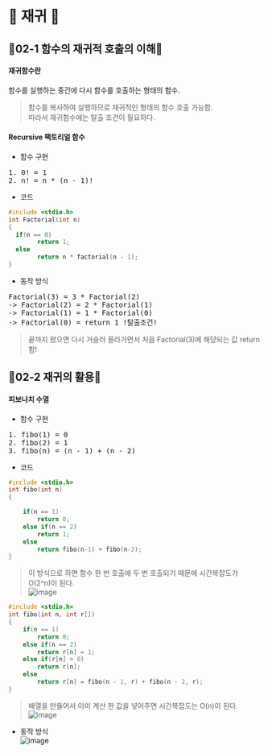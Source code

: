 # 🍋 재귀 🍋

## 🌟02-1 함수의 재귀적 호출의 이해🌟

#### 재귀함수란
함수를 실행하는 중간에 다시 함수를 호출하는 형태의 함수.  
> 함수를 복사하여 실행하므로 재귀적인 형태의 함수 호출 가능함.  
> 따라서 재귀함수에는 탈출 조건이 필요하다.  

#### Recursive 팩토리얼 함수  

* 함수 구현
<pre>
1. 0! = 1
2. n! = n * (n - 1)!
</pre>

* 코드  
```c
#include <stdio.h>
int Factorial(int n)
{
  if(n == 0)
        return 1;
  else
        return n * factorial(n - 1);
}
```

* 동작 방식  
<pre>
Factorial(3) = 3 * Factorial(2)  
-> Factorial(2) = 2 * Factorial(1)  
-> Factorial(1) = 1 * Factorial(0)  
-> Factorial(0) = return 1 !탈출조건!  
</pre>  
> 끝까지 왔으면 다시 거슬러 올라가면서 처음 Factorial(3)에 해당되는 값 return 함!

## 🌟02-2 재귀의 활용🌟

#### 피보나치 수열

* 함수 구현
<pre>
1. fibo(1) = 0
2. fibo(2) = 1
3. fibo(n) = (n - 1) + (n - 2)
</pre>

* 코드
```c
#include <stdio.h>
int fibo(int n)
{

    if(n == 1)
        return 0;
    else if(n == 2)
        return 1;
    else
        return fibo(n-1) + fibo(n-2);
}
```
> 이 방식으로 하면 함수 한 번 호출에 두 번 호출되기 때문에 시간복잡도가 O(2^n)이 된다.  
> ![image](https://user-images.githubusercontent.com/77817094/171571224-f384f44d-166f-4bad-8acb-1d1123955887.png)

```c
#include <stdio.h>
int fibo(int n, int r[])
{
    if(n == 1)
        return 0;
    else if(n == 2)
        return r[n] = 1;
    else if(r[n] > 0)
        return r[n];
    else
        return r[n] = fibo(n - 1, r) + fibo(n - 2, r);
}
```
> 배열을 만들어서 이미 계산 한 값을 넣어주면 시간복잡도는 O(n)이 된다.  
> ![image](https://user-images.githubusercontent.com/77817094/171570888-4371b9a4-e427-492b-a43f-d1a2ad13e6f5.png)

* 동작 방식  
![image](https://user-images.githubusercontent.com/77817094/171571988-69bc5279-aa8b-479b-b7c0-76406075fdfc.png)

